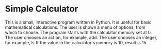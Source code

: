# Simple Calculator
This is a small, interactive program written in Python. It is useful for basic mathematical calculations. The user is shown a menu of options, from which to choose. The program starts with the calculator memory set at 0. The user chooses an action, for example, add. The user chooses an integer, for example, 5. If the value in the calculator's memory is 10, result is 15.